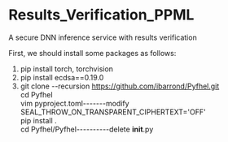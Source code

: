 # Results_Verification_PPML
A secure DNN inference service with results verification

First, we should install some packages as follows:

1. pip install torch, torchvision
2. pip install ecdsa==0.19.0
3. git clone --recursion https://github.com/ibarrond/Pyfhel.git
    <br>
    cd Pyfhel
    <br>
    vim pyproject.toml-------modify SEAL_THROW_ON_TRANSPARENT_CIPHERTEXT='OFF'
    <br>
    pip install .
    <br>
    cd Pyfhel/Pyfhel----------delete __init__.py 
